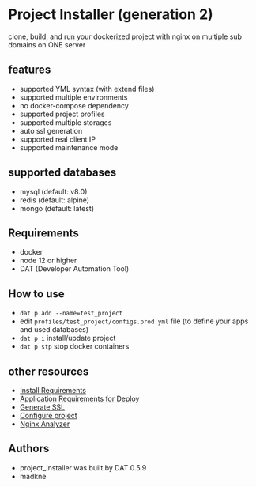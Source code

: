 # Project Installer (generation 2)

clone, build, and run your dockerized project with nginx on multiple sub domains on ONE server

## features

- supported YML syntax (with extend files)
- supported multiple environments
- no docker-compose dependency
- supported project profiles
- supported multiple storages
- auto ssl generation
- supported real client IP
- supported maintenance mode


## supported databases

- mysql (default: v8.0)
- redis (default: alpine)
- mongo (default: latest)
	
## Requirements
 - docker
 - node 12 or higher
 - DAT (Developer Automation Tool)


## How to use

- `dat p add --name=test_project`
- edit `profiles/test_project/configs.prod.yml` file (to define your apps and used databases)
- `dat p i` install/update project
- `dat p stp` stop docker containers



## other resources

- [Install Requirements](./docs/install-reqs.md)
- [Application Requirements for Deploy](./docs/app-reqs.md)
- [Generate SSL](./docs/generate-ssl.md)
- [Configure project](./docs/configs.md)
- [Nginx Analyzer](./docs/ngnix_analyzer.md)

## Authors
- project_installer was built by DAT 0.5.9
- madkne